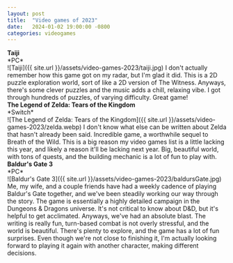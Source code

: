 ```yaml
---
layout: post
title:  "Video games of 2023"
date:   2024-01-02 19:00:00 -0800
categories: videogames
---
```




<h4 style="margin:0;">Taiji</h4>
*PC*<br/>
![Taiji]({{ site.url }}/assets/video-games-2023/taiji.jpg)
I don't actually remember how this game got on my radar, but I'm glad it did. This is a 2D puzzle exploration world, sort of like a 2D version of The Witness. Anyways, there's some clever puzzles and the music adds a chill, relaxing vibe. I got through hundreds of puzzles, of varying difficulty. Great game!


<h4 style="margin:0;">The Legend of Zelda: Tears of the Kingdom</h4>
*Switch*<br/>
![The Legend of Zelda: Tears of the Kingdom]({{ site.url }}/assets/video-games-2023/zelda.webp)
I don't know what else can be written about Zelda that hasn't already been said. Incredible game, a worthwhile sequel to Breath of the Wild. This is a big reason my video games list is a little lacking this year, and likely a reason it'll be lacking next year. Big, beautiful world, with tons of quests, and the building mechanic is a lot of fun to play with. 


<h4 style="margin:0;">Baldur's Gate 3</h4>
*PC*<br/>
![Baldur's Gate 3]({{ site.url }}/assets/video-games-2023/baldursGate.jpg)
Me, my wife, and a couple friends have had a weekly cadence of playing Baldur's Gate together, and we've been steadily working our way through the story. The game is essentially a highly detailed campaign in the Dungeons & Dragons universe. It's not critical to know about D&D, but it's helpful to get acclimated. Anyways, we've had an absolute blast. The writing is really fun, turn-based combat is not overly stressful, and the world is beautiful. There's plenty to explore, and the game has a lot of fun surprises. Even though we're not close to finishing it, I'm actually looking forward to playing it again with another character, making different decisions. 